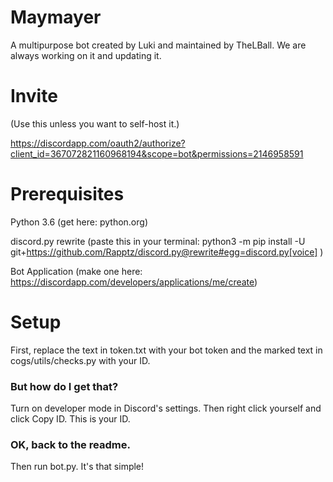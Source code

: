 # Maymayer
A multipurpose bot created by Luki and maintained by TheLBall.
We are always working on it and updating it.
# Invite
(Use this unless you want to self-host it.)

https://discordapp.com/oauth2/authorize?client_id=367072821160968194&scope=bot&permissions=2146958591
# Prerequisites
Python 3.6 (get here: python.org)

discord.py rewrite (paste this in your terminal: python3 -m pip install -U git+https://github.com/Rapptz/discord.py@rewrite#egg=discord.py[voice] )

Bot Application (make one here: https://discordapp.com/developers/applications/me/create)
# Setup
First, replace the text in token.txt with your bot token and the marked text in cogs/utils/checks.py with your ID.

### But how do I get that?

Turn on developer mode in Discord's settings. Then right click yourself and click Copy ID. This is your ID.

### OK, back to the readme.

Then run bot.py. It's that simple!

